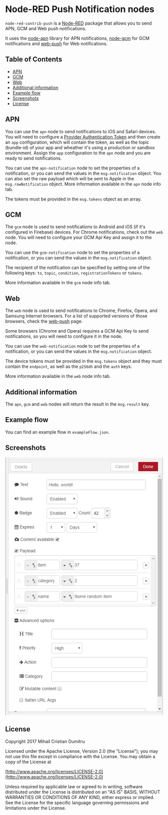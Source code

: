 Node-RED Push Notification nodes
====================================


`node-red-contrib-push` is a [Node-RED](http://nodered.org/docs/creating-nodes/packaging.html) package that allows you to send APN, GCM and Web push notifications.

It uses the [node-apn](https://github.com/node-apn/node-apn) library for APN notifications, [node-gcm](https://github.com/ToothlessGear/node-gcm) for GCM notifications and [web-push](https://github.com/web-push-libs/web-push) for Web notifications.

## Table of Contents
- [APN](#apn)
- [GCM](#gcm)
- [Web](#web)
- [Additional information](#additional)
- [Example flow](#example)
- [Screenshots](#screenshots)
- [License](#license)

## APN     <a name="apn"></a>

You can use the ```apn``` node to send notifications to iOS and Safari devices. You will need to configure a [Provider Authentication Token](https://developer.apple.com/library/content/documentation/NetworkingInternet/Conceptual/RemoteNotificationsPG/CommunicatingwithAPNs.html) and then create an ```app``` configuration, which will contain the token, as well as the topic (bundle-id) of your app and wheather it's using a production or sandbox environment. Assign the ```app``` configuration to the ```apn``` node and you are ready to send notifications.

You can use the ```apn-notification``` node to set the properties of a notification, or you can send the values in the ```msg.notification``` object. You can also set the raw payload which will be sent to Apple in the ```msg.rawNotification``` object. More information available in the ```apn``` node info tab.

The tokens must be provided in the ```msg.tokens``` object as an array.

## GCM     <a name="gcm"></a>

The ```gcm``` node is used to send notifications to Android and iOS (if it's configured in Firebase) devices. For Chrome notifications, check out the ```web``` node. You will need to configure your GCM Api Key and assign it to the node.

You can use the ```gcm-notification``` node to set the properties of a notification, or you can send the values in the ```msg.notification``` object.

The recipient of the notification can be specified by setting one of the following keys: ```to```, ```topic```, ```condition```, ```registrationTokens``` or ```tokens```.

More information available in the ```gcm``` node info tab.

## Web     <a name="web"></a>

The ```web``` node is used to send notifications to Chrome, Firefox, Opera, and Samsung Internet browsers. For a list of supported versions of those browsers, check the [web-push](https://github.com/web-push-libs/web-push) page.

Some browsers (Chrome and Opera) requires a GCM Api Key to send notifications, so you will need to configure it in the node.

You can use the ```web-notification``` node to set the properties of a notification, or you can send the values in the ```msg.notification``` object.

The device tokens must be provided in the ```msg.tokens``` object and they must contain the ```endpoint```, as well as the ```p256dh``` and the ```auth``` keys.

More information available in the ```web``` node info tab.

## Additional information     <a name="additional"></a>

The ```apn```, ```gcm``` and ```web``` nodes will return the result in the ```msg.result``` key.

## Example flow     <a name="example"></a>

You can find an example flow in ```exampleFlow.json```.

## Screenshots     <a name="screenshots"></a>

![Screenshot 1](/screenshot1.PNG?raw=true "Screenshot 1")

## License     <a name="license"></a>

Copyright 2017 Mihail Cristian Dumitru

Licensed under the Apache License, Version 2.0 (the "License");
you may not use this file except in compliance with the License.
You may obtain a copy of the License at

[http://www.apache.org/licenses/LICENSE-2.0](http://www.apache.org/licenses/LICENSE-2.0)

Unless required by applicable law or agreed to in writing, software
distributed under the License is distributed on an "AS IS" BASIS,
WITHOUT WARRANTIES OR CONDITIONS OF ANY KIND, either express or implied.
See the License for the specific language governing permissions and
limitations under the License.